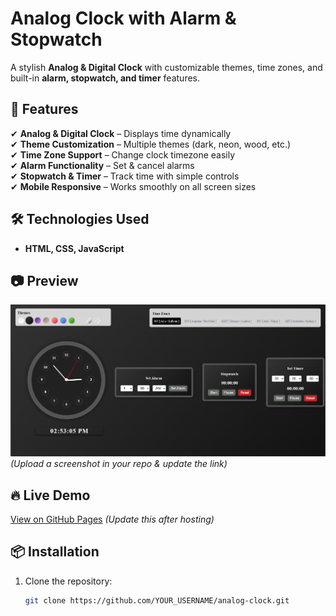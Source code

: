 # Analog Clock with Alarm & Stopwatch  

A stylish **Analog & Digital Clock** with customizable themes, time zones, and built-in **alarm, stopwatch, and timer** features.  

## 🚀 Features  
✔ **Analog & Digital Clock** – Displays time dynamically  
✔ **Theme Customization** – Multiple themes (dark, neon, wood, etc.)  
✔ **Time Zone Support** – Change clock timezone easily  
✔ **Alarm Functionality** – Set & cancel alarms  
✔ **Stopwatch & Timer** – Track time with simple controls  
✔ **Mobile Responsive** – Works smoothly on all screen sizes  

## 🛠 Technologies Used  
- **HTML, CSS, JavaScript**  

## 📷 Preview  
![Clock Preview](clock.png) *(Upload a screenshot in your repo & update the link)*  

## 🔥 Live Demo  
[View on GitHub Pages](https://YOUR_USERNAME.github.io/analog-clock/) *(Update this after hosting)*  

## 📦 Installation  
1. Clone the repository:  
   ```sh
   git clone https://github.com/YOUR_USERNAME/analog-clock.git
